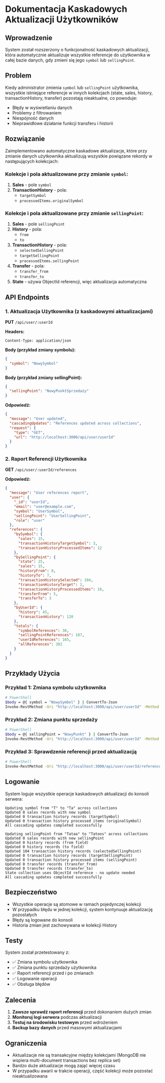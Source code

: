 # Dokumentacja Kaskadowych Aktualizacji Użytkowników

## Wprowadzenie

System został rozszerzony o funkcjonalność kaskadowych aktualizacji, która automatycznie aktualizuje wszystkie referencje do użytkownika w całej bazie danych, gdy zmieni się jego `symbol` lub `sellingPoint`.

## Problem

Kiedy administrator zmienia `symbol` lub `sellingPoint` użytkownika, wszystkie istniejące referencje w innych kolekcjach (state, sales, history, transactionHistory, transfer) pozostają nieaktualne, co powoduje:
- Błędy w wyświetlaniu danych
- Problemy z filtrowaniem
- Niespójność danych
- Nieprawidłowe działanie funkcji transferu i historii

## Rozwiązanie

Zaimplementowano automatyczne kaskadowe aktualizacje, które przy zmianie danych użytkownika aktualizują wszystkie powiązane rekordy w następujących kolekcjach:

### Kolekcje i pola aktualizowane przy zmianie `symbol`:

1. **Sales** - pole `symbol`
2. **TransactionHistory** - pola:
   - `targetSymbol`
   - `processedItems.originalSymbol`

### Kolekcje i pola aktualizowane przy zmianie `sellingPoint`:

1. **Sales** - pole `sellingPoint`
2. **History** - pola:
   - `from`
   - `to`
3. **TransactionHistory** - pola:
   - `selectedSellingPoint`
   - `targetSellingPoint`
   - `processedItems.sellingPoint`
4. **Transfer** - pola:
   - `transfer_from`
   - `transfer_to`
5. **State** - używa ObjectId referencji, więc aktualizacja automatyczna

## API Endpoints

### 1. Aktualizacja Użytkownika (z kaskadowymi aktualizacjami)

**PUT** `/api/user/:userId`

**Headers:**
```
Content-Type: application/json
```

**Body (przykład zmiany symbolu):**
```json
{
  "symbol": "NowySymbol"
}
```

**Body (przykład zmiany sellingPoint):**
```json
{
  "sellingPoint": "NowyPunktSprzedaży"
}
```

**Odpowiedź:**
```json
{
  "message": "User updated",
  "cascadingUpdates": "References updated across collections",
  "request": {
    "type": "GET",
    "url": "http://localhost:3000/api/user/userId"
  }
}
```

### 2. Raport Referencji Użytkownika

**GET** `/api/user/:userId/references`

**Odpowiedź:**
```json
{
  "message": "User references report",
  "user": {
    "_id": "userId",
    "email": "user@example.com",
    "symbol": "UserSymbol",
    "sellingPoint": "UserSellingPoint",
    "role": "user"
  },
  "references": {
    "bySymbol": {
      "sales": 15,
      "transactionHistoryTargetSymbol": 3,
      "transactionHistoryProcessedItems": 12
    },
    "bySellingPoint": {
      "state": 25,
      "sales": 15,
      "historyFrom": 8,
      "historyTo": 7,
      "transactionHistorySelected": 104,
      "transactionHistoryTarget": 2,
      "transactionHistoryProcessedItems": 18,
      "transferFrom": 5,
      "transferTo": 3
    },
    "byUserId": {
      "history": 45,
      "transactionHistory": 120
    },
    "totals": {
      "symbolReferences": 30,
      "sellingPointReferences": 187,
      "userIdReferences": 165,
      "allReferences": 382
    }
  }
}
```

## Przykłady Użycia

### Przykład 1: Zmiana symbolu użytkownika

```bash
# PowerShell
$body = @{ symbol = "NowySymbol" } | ConvertTo-Json
Invoke-RestMethod -Uri "http://localhost:3000/api/user/userId" -Method PUT -Body $body -ContentType "application/json"
```

### Przykład 2: Zmiana punktu sprzedaży

```bash
# PowerShell
$body = @{ sellingPoint = "NowyPunkt" } | ConvertTo-Json
Invoke-RestMethod -Uri "http://localhost:3000/api/user/userId" -Method PUT -Body $body -ContentType "application/json"
```

### Przykład 3: Sprawdzenie referencji przed aktualizacją

```bash
# PowerShell
Invoke-RestMethod -Uri "http://localhost:3000/api/user/userId/references" -Method GET
```

## Logowanie

System loguje wszystkie operacje kaskadowych aktualizacji do konsoli serwera:

```
Updating symbol from "T" to "Ta" across collections
Updated 0 sales records with new symbol
Updated 0 transaction history records (targetSymbol)
Updated 0 transaction history processed items (originalSymbol)
All cascading updates completed successfully
```

```
Updating sellingPoint from "Tataa" to "Tatoos" across collections
Updated 0 sales records with new sellingPoint
Updated 0 history records (from field)
Updated 0 history records (to field)
Updated 104 transaction history records (selectedSellingPoint)
Updated 0 transaction history records (targetSellingPoint)
Updated 0 transaction history processed items (sellingPoint)
Updated 0 transfer records (transfer_from)
Updated 0 transfer records (transfer_to)
State collection uses ObjectId reference - no update needed
All cascading updates completed successfully
```

## Bezpieczeństwo

- Wszystkie operacje są atomowe w ramach pojedynczej kolekcji
- W przypadku błędu w jednej kolekcji, system kontynuuje aktualizację pozostałych
- Błędy są logowane do konsoli
- Historia zmian jest zachowywana w kolekcji History

## Testy

System został przetestowany z:
- ✅ Zmiana symbolu użytkownika
- ✅ Zmiana punktu sprzedaży użytkownika
- ✅ Raport referencji przed i po zmianach
- ✅ Logowanie operacji
- ✅ Obsługa błędów

## Zalecenia

1. **Zawsze sprawdź raport referencji** przed dokonaniem dużych zmian
2. **Monitoruj logi serwera** podczas aktualizacji
3. **Testuj na środowisku testowym** przed wdrożeniem
4. **Backup bazy danych** przed masowymi aktualizacjami

## Ograniczenia

- Aktualizacje nie są transakcyjne między kolekcjami (MongoDB nie wspiera multi-document transactions bez replica set)
- Bardzo duże aktualizacje mogą zająć więcej czasu
- W przypadku awarii w trakcie operacji, część kolekcji może pozostać nieaktualizowana

